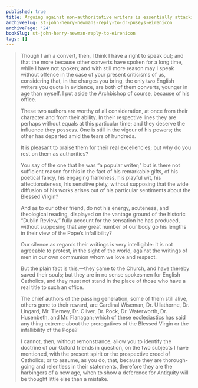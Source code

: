 ```yaml
---
published: true
title: Arguing against non-authoritative writers is essentially attacking a straw-man
archiveSlug: st-john-henry-newmans-reply-to-dr-puseys-eirenicon
archivePage: '24'
bookSlug: st-john-henry-newman-reply-to-eirenicon
tags: []
---
```


> Though I am a convert, then, I think I have a right to speak out; and that the more because other converts have spoken for a long time, while I have not spoken; and with still more reason may I speak without offence in the case of your present criticisms of us, considering that, in the charges you bring, the only two English writers you quote in evidence, are both of them converts, younger in age than myself. I put aside the Archbishop of course, because of his office.
>
> These two authors are worthy of all consideration, at once from their character and from their ability. In their respective lines they are perhaps without equals at this particular time; and they deserve the influence they possess. One is still in the vigour of his powers; the other has departed amid the tears of hundreds.
>
> It is pleasant to praise them for their real excellencies; but why do you rest on them as authorities?
>
> You say of the one that he was “a popular writer;" but is there not sufficient reason for this in the fact of his remarkable gifts, of his poetical fancy, his engaging frankness, his playful wit, his affectionateness, his sensitive piety, without supposing that the wide diffusion of his works arises out of his particular sentiments about the Blessed Virgin?
>
> And as to our other friend, do not his energy, acuteness, and theological reading, displayed on the vantage ground of the historic “Dublin Review,” fully account for the sensation he has produced, without supposing that any great number of our body go his lengths in their view of the Pope’s infallibility?
>
> Our silence as regards their writings is very intelligible: it is not agreeable to protest, in the sight of the world, against the writings of men in our own communion whom we love and respect.
>
> But the plain fact is this,—they came to the Church, and have thereby saved their souls; but they are in no sense spokesmen for English Catholics, and they must not stand in the place of those who have a real title to such an office.
>
> The chief authors of the passing generation, some of them still alive, others gone to their reward, are Cardinal Wiseman, Dr. Ullathorne, Dr. Lingard, Mr. Tierney, Dr. Oliver, Dr. Rock, Dr. Waterworth, Dr. Husenbeth, and Mr. Flanagan; which of these ecclesiastics has said any thing extreme about the prerogatives of the Blessed Virgin or the infallibility of the Pope?
>
> I cannot, then, without remonstrance, allow you to identify the doctrine of our Oxford friends in question, on the two subjects I have mentioned, with the present spirit or the prospective creed of Catholics; or to assume, as you do, that, because they are thorough-going and relentless in their statements, therefore they are the harbingers of a new age, when to show a deference for Antiquity will be thought little else than a mistake.
